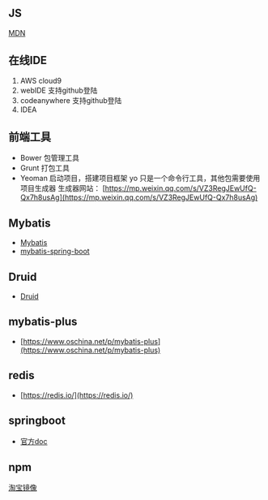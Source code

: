
## JS

[MDN](https://developer.mozilla.org/zh-CN/docs/Web/JavaScript/Reference/Global_Objects/ArrayBuffer 'MDN')

## 在线IDE

1. AWS cloud9
2. webIDE 支持github登陆
3. codeanywhere 支持github登陆
4. IDEA[](https://www.jianshu.com/p/860423508a96)

## 前端工具

- Bower 包管理工具
- Grunt 打包工具
- Yeoman 启动项目，搭建项目框架
 yo 只是一个命令行工具，其他包需要使用项目生成器
 生成器网站：[]()
 [https://mp.weixin.qq.com/s/VZ3RegJEwUfQ-Qx7h8usAg](https://mp.weixin.qq.com/s/VZ3RegJEwUfQ-Qx7h8usAg)

## Mybatis

- [Mybatis](http://www.mybatis.org/mybatis-3/zh/getting-started.html)
- [mybatis-spring-boot](https://github.com/mybatis/spring-boot-starter)

## Druid

- [Druid](https://github.com/alibaba/druid/tree/master/druid-spring-boot-starter)

## mybatis-plus

- [https://www.oschina.net/p/mybatis-plus](https://www.oschina.net/p/mybatis-plus)

## redis

- [https://redis.io/](https://redis.io/)

## springboot

- [官方doc](https://spring.io/projects/spring-boot)

## npm

[淘宝镜像](https://npmmirror.com/)
